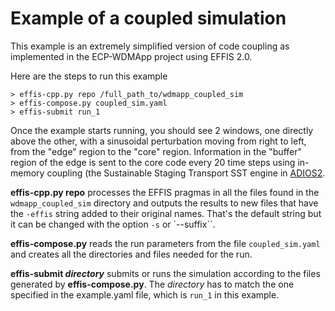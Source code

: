 # Example of a coupled simulation

This example is an extremely simplified version of code coupling as
implemented in the ECP-WDMApp project using EFFIS 2.0. 

Here are the steps to run this example

```
> effis-cpp.py repo /full_path_to/wdmapp_coupled_sim
> effis-compose.py coupled_sim.yaml
> effis-submit run_1
```

Once the example starts running, you should see 2 windows, one directly above the other,
with a sinusoidal perturbation moving from right to left, from the "edge" region to the
"core" region. Information in the "buffer" region of the edge is sent to the core code
every 20 time steps using in-memory coupling (the Sustainable Staging Transport SST engine
in [ADIOS2](https://adios2.readthedocs.io/en/latest/index.html).

**effis-cpp.py repo** processes the EFFIS pragmas in all the files found in the
`wdmapp_coupled_sim` directory and outputs the results to new files that have the
`-effis` string added to their original names. That's the default string but it can be
changed with the option `-s` or `--suffix``.

**effis-compose.py** reads the run parameters from the file `coupled_sim.yaml` and creates
all the directories and files needed for the run.

**effis-submit _directory_** submits or runs the simulation according to the files
generated by **effis-compose.py**. The _directory_ has to match the one specified in
the example.yaml file, which is `run_1` in this example.

